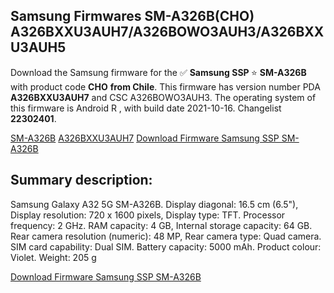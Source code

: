 <h2>Samsung Firmwares SM-A326B(CHO) A326BXXU3AUH7/A326BOWO3AUH3/A326BXXU3AUH5</h2>
Download the Samsung firmware for the ✅ <strong>Samsung SSP </strong> ⭐ <strong>SM-A326B</strong> with product code <strong>CHO</strong> <strong> from Chile</strong>. This firmware has version number PDA <strong>A326BXXU3AUH7</strong> and CSC A326BOWO3AUH3. The operating system of this firmware is Android R , with build date 2021-10-16. Changelist <strong>22302401</strong>.


[SM-A326B](https://samfirm.shop/samsung/model/SM-A326B)
[A326BXXU3AUH7](https://samfirm.shop/samsung/pda/A326BXXU3AUH7)
[Download Firmware Samsung SSP SM-A326B](https://samfirm.shop/samsung/firmware/465699)
<h2>Summary description:</h2>
<p>Samsung Galaxy A32 5G SM-A326B. Display diagonal: 16.5 cm (6.5"), Display resolution: 720 x 1600 pixels, Display type: TFT. Processor frequency: 2 GHz. RAM capacity: 4 GB, Internal storage capacity: 64 GB. Rear camera resolution (numeric): 48 MP, Rear camera type: Quad camera. SIM card capability: Dual SIM. Battery capacity: 5000 mAh. Product colour: Violet. Weight: 205 g</p>


[Download Firmware Samsung SSP SM-A326B](https://samfirm.shop/samsung/firmware/465699)
